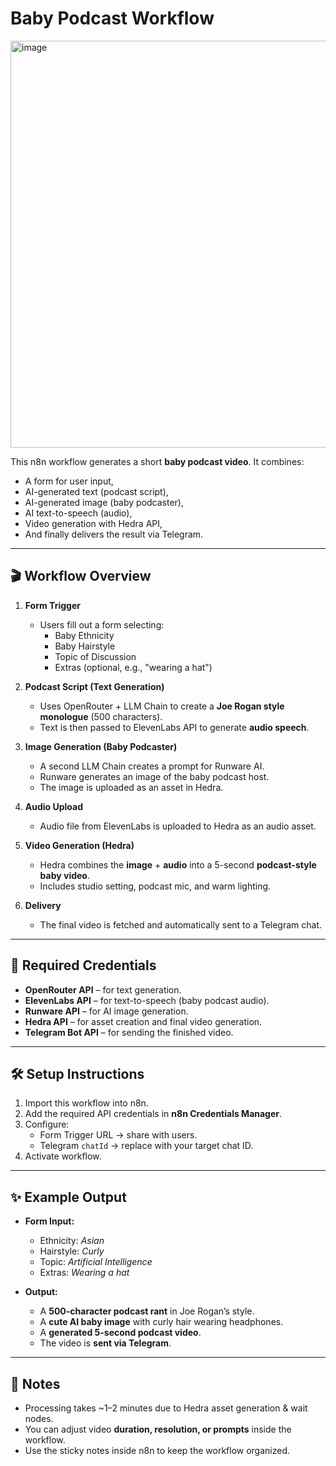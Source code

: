 # Baby Podcast Workflow

<img width="1629" height="651" alt="image" src="https://github.com/user-attachments/assets/b657cfd0-1205-4bb9-b32d-e6a36d6c5525" />

This n8n workflow generates a short **baby podcast video**. It combines:
- A form for user input,
- AI-generated text (podcast script),
- AI-generated image (baby podcaster),
- AI text-to-speech (audio),
- Video generation with Hedra API,
- And finally delivers the result via Telegram.

---

## 🎬 Workflow Overview

1. **Form Trigger**  
   - Users fill out a form selecting:
     - Baby Ethnicity  
     - Baby Hairstyle  
     - Topic of Discussion  
     - Extras (optional, e.g., "wearing a hat")  

2. **Podcast Script (Text Generation)**  
   - Uses OpenRouter + LLM Chain to create a **Joe Rogan style monologue** (500 characters).  
   - Text is then passed to ElevenLabs API to generate **audio speech**.  

3. **Image Generation (Baby Podcaster)**  
   - A second LLM Chain creates a prompt for Runware AI.  
   - Runware generates an image of the baby podcast host.  
   - The image is uploaded as an asset in Hedra.  

4. **Audio Upload**  
   - Audio file from ElevenLabs is uploaded to Hedra as an audio asset.  

5. **Video Generation (Hedra)**  
   - Hedra combines the **image** + **audio** into a 5-second **podcast-style baby video**.  
   - Includes studio setting, podcast mic, and warm lighting.  

6. **Delivery**  
   - The final video is fetched and automatically sent to a Telegram chat.  

---

## 🔑 Required Credentials

- **OpenRouter API** – for text generation.  
- **ElevenLabs API** – for text-to-speech (baby podcast audio).  
- **Runware API** – for AI image generation.  
- **Hedra API** – for asset creation and final video generation.  
- **Telegram Bot API** – for sending the finished video.  

---

## 🛠️ Setup Instructions

1. Import this workflow into n8n.  
2. Add the required API credentials in **n8n Credentials Manager**.  
3. Configure:
   - Form Trigger URL → share with users.  
   - Telegram `chatId` → replace with your target chat ID.  
4. Activate workflow.  

---

## ✨ Example Output

- **Form Input:**  
  - Ethnicity: *Asian*  
  - Hairstyle: *Curly*  
  - Topic: *Artificial Intelligence*  
  - Extras: *Wearing a hat*  

- **Output:**  
  - A **500-character podcast rant** in Joe Rogan’s style.  
  - A **cute AI baby image** with curly hair wearing headphones.  
  - A **generated 5-second podcast video**.  
  - The video is **sent via Telegram**.  

---

## 📌 Notes

- Processing takes ~1–2 minutes due to Hedra asset generation & wait nodes.  
- You can adjust video **duration, resolution, or prompts** inside the workflow.  
- Use the sticky notes inside n8n to keep the workflow organized.

